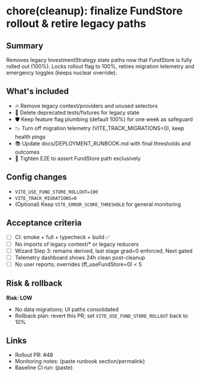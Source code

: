 # chore(cleanup): finalize FundStore rollout & retire legacy paths

## Summary
Removes legacy InvestmentStrategy state paths now that FundStore is fully rolled out (100%).
Locks rollout flag to 100%, retires migration telemetry and emergency toggles (keeps nuclear override).

## What's included
- 🔥 Remove legacy context/providers and unused selectors
- 🧹 Delete deprecated tests/fixtures for legacy state
- 🛡 Keep feature flag plumbing (default 100%) for one week as safeguard
- 📉 Turn off migration telemetry (VITE_TRACK_MIGRATIONS=0), keep health pings
- 📚 Update docs/DEPLOYMENT_RUNBOOK.md with final thresholds and outcomes
- 🧪 Tighten E2E to assert FundStore path exclusively

## Config changes
- `VITE_USE_FUND_STORE_ROLLOUT=100`
- `VITE_TRACK_MIGRATIONS=0`
- (Optional) Keep `VITE_ERROR_SCORE_THRESHOLD` for general monitoring

## Acceptance criteria
- [ ] CI: smoke + full + typecheck + build ✅
- [ ] No imports of legacy context/* or legacy reducers
- [ ] Wizard Step 3: remains derived, last stage grad=0 enforced, Next gated
- [ ] Telemetry dashboard shows 24h clean post-cleanup
- [ ] No user reports; overrides (ff_useFundStore=0) < 5

## Risk & rollback
**Risk: LOW**
- No data migrations; UI paths consolidated
- Rollback plan: revert this PR; set `VITE_USE_FUND_STORE_ROLLOUT` back to 10%

## Links
- Rollout PR: #48
- Monitoring notes: (paste runbook section/permalink)
- Baseline CI run: (paste)
